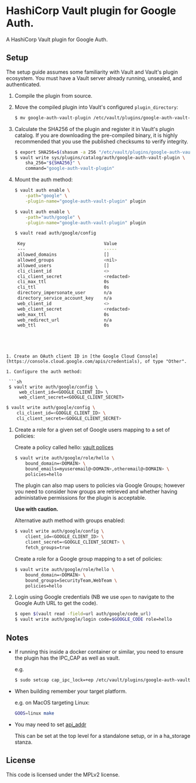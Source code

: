 # HashiCorp Vault plugin for Google Auth.

A HashiCorp Vault plugin for Google Auth.

## Setup

The setup guide assumes some familiarity with Vault and Vault's plugin
ecosystem. You must have a Vault server already running, unsealed, and
authenticated.

1. Compile the plugin from source.

2. Move the compiled plugin into Vault's configured `plugin_directory`:

   ```sh
   $ mv google-auth-vault-plugin /etc/vault/plugins/google-auth-vault-plugin
   ```

1. Calculate the SHA256 of the plugin and register it in Vault's plugin catalog.
If you are downloading the pre-compiled binary, it is highly recommended that
you use the published checksums to verify integrity.

   ```sh
   $ export SHA256=$(shasum -a 256 "/etc/vault/plugins/google-auth-vault-plugin" | cut -d' ' -f1)
   $ vault write sys/plugins/catalog/auth/google-auth-vault-plugin \
       sha_256="${SHA256}" \
       command="google-auth-vault-plugin"
   ```

1. Mount the auth method:

   ```sh
   $ vault auth enable \
       -path="google" \
       -plugin-name="google-auth-vault-plugin" plugin
   ```
   ```sh
   $ vault auth enable \
       -path="auth/google" \
       -plugin-name="google-auth-vault-plugin" plugin   
   ``` 
   ```sh
   $ vault read auth/google/config

    Key                              Value
    ---                              -----
    allowed_domains                  []
    allowed_groups                   <nil>
    allowed_users                    []
    cli_client_id                    <>
    cli_client_secret                <redacted>
    cli_max_ttl                      0s
    cli_ttl                          0s
    directory_impersonate_user       n/a
    directory_service_account_key    n/a
    web_client_id                    <>
    web_client_secret                <redacted>
    web_max_ttl                      0s
    web_redirect_url                 n/a
    web_ttl                          0s
  ```




1. Create an OAuth client ID in [the Google Cloud Console](https://console.cloud.google.com/apis/credentials), of type "Other".

1. Configure the auth method:

   ```sh
   $ vault write auth/google/config \
       web_client_id=<GOOGLE_CLIENT_ID> \
       web_client_secret=<GOOGLE_CLIENT_SECRET>
   ```

   ```sh
   $ vault write auth/google/config \
       cli_client_id=<GOOGLE_CLIENT_ID> \
       cli_client_secret=<GOOGLE_CLIENT_SECRET>
   ```



1. Create a role for a given set of Google users mapping to a set of policies:

   Create a policy called hello: [vault polices](https://www.vaultproject.io/intro/getting-started/policies.html)

   ```sh
   $ vault write auth/google/role/hello \
       bound_domain=<DOMAIN> \
       bound_emails=myuseremail@<DOMAIN>,otheremail@<DOMAIN> \
       policies=hello
   ```

   The plugin can also map users to policies via Google Groups; however you need to consider how groups are retrieved and whether having administative permissions for the plugin is acceptable.

   **Use with caution.**

   Alternative auth method with groups enabled:
   ```sh
   $ vault write auth/google/config \
       client_id=<GOOGLE_CLIENT_ID> \
       client_secret=<GOOGLE_CLIENT_SECRET> \
       fetch_groups=true
   ```

   Create a role for a Google group mapping to a set of policies:
   ```sh
   $ vault write auth/google/role/hello \
       bound_domain=<DOMAIN> \
       bound_groups=SecurityTeam,WebTeam \
       policies=hello
   ```

1. Login using Google credentials (NB we use `open` to navigate to the Google Auth URL to get the code).

   ```sh
   $ open $(vault read -field=url auth/google/code_url)
   $ vault write auth/google/login code=$GOOGLE_CODE role=hello
   ```

## Notes

* If running this inside a docker container or similar, you need to ensure the plugin has the IPC_CAP as well as vault.

  e.g.
  ```sh
  $ sudo setcap cap_ipc_lock=+ep /etc/vault/plugins/google-auth-vault-plugin
  ```

* When building remember your target platform.

  e.g. on MacOS targeting Linux:
  ```sh
  GOOS=linux make
  ```
* You may need to set [api_addr](https://www.vaultproject.io/docs/configuration/index.html#api_addr)

  This can be set at the top level for a standalone setup, or in a ha_storage stanza.

## License

This code is licensed under the MPLv2 license.
